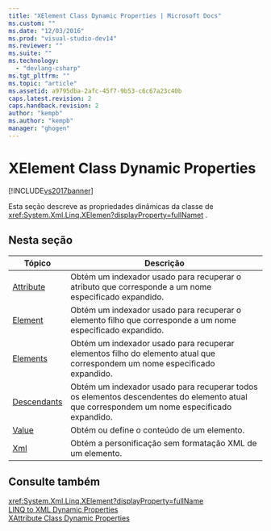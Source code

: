 ```yaml
---
title: "XElement Class Dynamic Properties | Microsoft Docs"
ms.custom: ""
ms.date: "12/03/2016"
ms.prod: "visual-studio-dev14"
ms.reviewer: ""
ms.suite: ""
ms.technology: 
  - "devlang-csharp"
ms.tgt_pltfrm: ""
ms.topic: "article"
ms.assetid: a9795dba-2afc-45f7-9b53-c6c67a23c40b
caps.latest.revision: 2
caps.handback.revision: 2
author: "kempb"
ms.author: "kempb"
manager: "ghogen"
---
```

# XElement Class Dynamic Properties
[!INCLUDE[vs2017banner](../code-quality/includes/vs2017banner.md)]

Esta seção descreve as propriedades dinâmicas da classe de <xref:System.Xml.Linq.XElemen?displayProperty=fullName>[t](assetId:///t?qualifyHint=False&autoUpgrade=True) .  
  
## Nesta seção  
  
|Tópico|Descrição|  
|------------|---------------|  
|[Attribute](../designers/attribute-xelement-dynamic-property.md)|Obtém um indexador usado para recuperar o atributo que corresponde a um nome especificado expandido.|  
|[Element](../designers/element-xelement-dynamic-property.md)|Obtém um indexador usado para recuperar o elemento filho que corresponde a um nome especificado expandido.|  
|[Elements](../designers/elements-xelement-dynamic-property.md)|Obtém um indexador usado para recuperar elementos filho do elemento atual que correspondem um nome especificado expandido.|  
|[Descendants](../designers/descendants-xelement-dynamic-property.md)|Obtém um indexador usado para recuperar todos os elementos descendentes do elemento atual que correspondem um nome especificado expandido.|  
|[Value](../designers/value-xelement-dynamic-property.md)|Obtém ou define o conteúdo de um elemento.|  
|[Xml](../designers/xml-xelement-dynamic-property.md)|Obtém a personificação sem formatação XML de um elemento.|  
  
## Consulte também  
 <xref:System.Xml.Linq.XElement?displayProperty=fullName>   
 [LINQ to XML Dynamic Properties](../designers/linq-to-xml-dynamic-properties.md)   
 [XAttribute Class Dynamic Properties](../designers/xattribute-class-dynamic-properties.md)